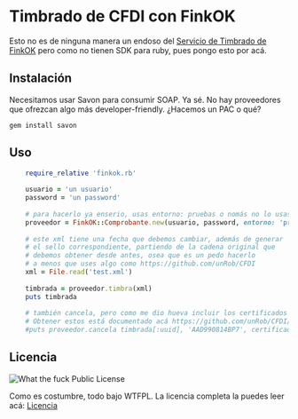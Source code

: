# Timbrado de CFDI con FinkOK

Esto no es de ninguna manera un endoso del [Servicio de Timbrado de FinkOK](http://www.finkok.com/) pero como no tienen SDK para ruby, pues pongo esto por acá.


## Instalación

Necesitamos usar Savon para consumir SOAP. Ya sé. No hay proveedores que ofrezcan algo más developer-friendly. ¿Hacemos un PAC o qué?

	gem install savon
	
	
## Uso

```ruby
    require_relative 'finkok.rb'
    
    usuario = 'un usuario'
    password = 'un password'
    
    # para hacerlo ya enserio, usas entorno: pruebas o nomás no lo usas
    proveedor = FinkOK::Comprobante.new(usuario, password, entorno: 'pruebas')
    
    # este xml tiene una fecha que debemos cambiar, además de generar 
    # el sello correspondiente, partiendo de la cadena original que 
	# debemos obtener desde antes, osea que es un pedo hacerlo
    # a menos que uses algo como https://github.com/unRob/CFDI
    xml = File.read('test.xml')
    
    timbrada = proveedor.timbra(xml)
    puts timbrada
    
    # también cancela, pero como me dio hueva incluir los certificados y llaves...
    # Obtener estos está documentado acá https://github.com/unRob/CFDI/blob/master/examples/crear_factura.rb
    #puts proveedor.cancela timbrada[:uuid], 'AAD990814BP7', certificado.to_s, llave.to_s
``` 
   
## Licencia
![What the fuck Public License](http://www.wtfpl.net/wp-content/uploads/2012/12/wtfpl-badge-1.png)

Como es costumbre, todo bajo WTFPL. La licencia completa la puedes leer acá: [Licencia](LICENSE.txt)